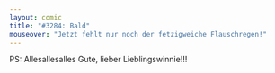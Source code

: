 ```yaml
---
layout: comic
title: "#3284: Bald"
mouseover: "Jetzt fehlt nur noch der fetzigweiche Flauschregen!"
---
```


PS: 
Allesallesalles Gute, lieber Lieblingswinnie!!!
